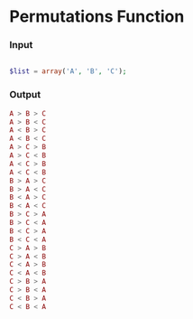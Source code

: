 # Permutations Function


### Input
```php

$list = array('A', 'B', 'C');

```

### Output
```php
A > B > C
A > B < C
A < B > C
A < B < C
A > C > B
A > C < B
A < C > B
A < C < B
B > A > C
B > A < C
B < A > C
B < A < C
B > C > A
B > C < A
B < C > A
B < C < A
C > A > B
C > A < B
C < A > B
C < A < B
C > B > A
C > B < A
C < B > A
C < B < A
```
